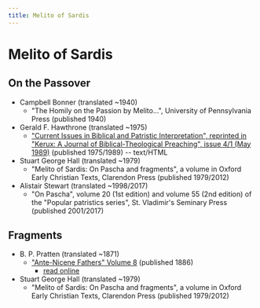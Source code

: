 ```yaml
---
title: Melito of Sardis
---
```


# Melito of Sardis

## On the Passover

* Campbell Bonner (translated ~1940)
  * "The Homily on the Passion by Melito...", University of Pennsylvania Press (published 1940)
* Gerald F. Hawthrone (translated ~1975)
  * ["Current Issues in Biblical and Patristic Interpretation", reprinted in "Kerux: A Journal of Biblical-Theological Preaching", issue 4/1 (May 1989)](http://www.kerux.com/doc/0401.asp) (published 1975/1989) -- text/HTML
* Stuart George Hall (translated ~1979)
  * "Melito of Sardis: On Pascha and fragments", a volume in Oxford Early Christian Texts, Clarendon Press (published 1979/2012)
* Alistair Stewart (translated ~1998/2017)
  * "On Pascha", volume 20 (1st edition) and volume 55 (2nd edition) of the "Popular patristics series", St. Vladimir's Seminary Press (published 2001/2017)

## Fragments

* B. P. Pratten (translated ~1871)
  * ["Ante-Nicene Fathers" Volume 8](anf.html) (published 1886)
    * [read online](http://www.ccel.org/ccel/schaff/anf08.x.v.i.html)
* Stuart George Hall (translated ~1979)
  * "Melito of Sardis: On Pascha and fragments", a volume in Oxford Early Christian Texts, Clarendon Press (published 1979/2012)

